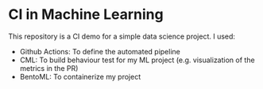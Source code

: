 # CI in Machine Learning

This repository is a CI demo for a simple data science project. I used:
- Github Actions: To define the automated pipeline
- CML: To build behaviour test for my ML project (e.g. visualization of the metrics in the PR)
- BentoML: To containerize my project
